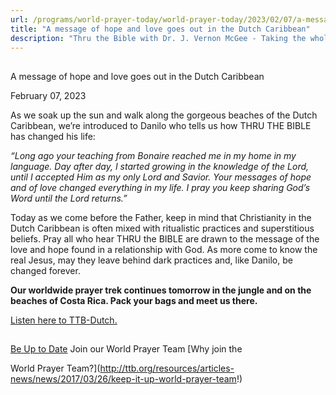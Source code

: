 ```yaml
---
url: /programs/world-prayer-today/world-prayer-today/2023/02/07/a-message-of-hope-and-love-goes-out-in-the-dutch-caribbean
title: "A message of hope and love goes out in the Dutch Caribbean"
description: "Thru the Bible with Dr. J. Vernon McGee - Taking the whole Word to the whole world"
---
```







## 
 A message of hope and love goes out in the Dutch Caribbean


February 07, 2023




As we soak up the sun and walk along the gorgeous beaches of the Dutch Caribbean, we’re introduced to Danilo who tells us how THRU THE BIBLE has changed his life:

*“Long ago your teaching from Bonaire reached me in my home in my language. Day after day, I started growing in the knowledge of the Lord, until I accepted Him as my only Lord and Savior. Your messages of hope and of love changed everything in my life. I pray you keep sharing God’s Word until the Lord returns.”*

Today as we come before the Father, keep in mind that Christianity in the Dutch Caribbean is often mixed with ritualistic practices and superstitious beliefs. Pray all who hear THRU the BIBLE are drawn to the message of the love and hope found in a relationship with God. As more come to know the real Jesus, may they leave behind dark practices and, like Danilo, be changed forever. 

**Our worldwide prayer trek continues tomorrow in the jungle and on the beaches of Costa Rica. Pack your bags and meet us there.**

[Listen here to TTB-Dutch.](https://ttb.twr.org/home/day,730/language,NLD)







## 




[Be Up to Date](http://feeds.feedburner.com/WorldPrayerToday "World Prayer Today RSS Feed")
Join our World Prayer Team
[Why join the  

World Prayer Team?](http://ttb.org/resources/articles-news/news/2017/03/26/keep-it-up-world-prayer-team!)




